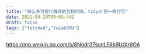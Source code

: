 ```yaml
---
title: "辣么多可视化降维的包和代码，tidydr想一网打尽"
date: 2022-04-20T09:03:44Z
draft: false
tags: ["fetched","YuLabSMU"]
---
```


https://mp.weixin.qq.com/s/8Ngdr37sunLFAk9UtXr9OA


